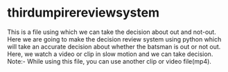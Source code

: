 # thirdumpirereviewsystem

This is a file using which we can take the decision about out and not-out. 
Here we are going to make the decision review system using python which will take an accurate decision about whether the batsman is out or not out.
Here, we watch a video or clip in slow motion and we can take decision.
Note:- While using this file, you can use another clip or video file(mp4).


